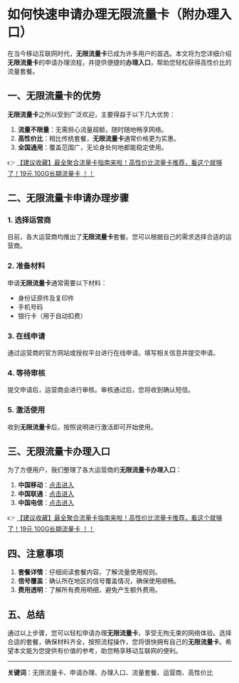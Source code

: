# 如何快速申请办理无限流量卡（附办理入口）

在当今移动互联网时代，**无限流量卡**已成为许多用户的首选。本文将为您详细介绍**无限流量卡**的申请办理流程，并提供便捷的**办理入口**，帮助您轻松获得高性价比的流量套餐。

## 一、无限流量卡的优势

**无限流量卡**之所以受到广泛欢迎，主要得益于以下几大优势：

1. **流量不限量**：无需担心流量超额，随时随地畅享网络。
2. **高性价比**：相比传统套餐，**无限流量卡**通常价格更为实惠。
3. **全国通用**：覆盖范围广，无论身处何地都能稳定使用。

👉 [【建议收藏】最全聚合流量卡指南来啦！高性价比流量卡推荐，看这个就够了！19元 100G长期流量卡 ！！](https://bit.ly/Liuliangka)

## 二、无限流量卡申请办理步骤

### 1. 选择运营商

目前，各大运营商均推出了**无限流量卡**套餐。您可以根据自己的需求选择合适的运营商。

### 2. 准备材料

申请**无限流量卡**通常需要以下材料：

- 身份证原件及复印件
- 手机号码
- 银行卡（用于自动扣费）

### 3. 在线申请

通过运营商的官方网站或授权平台进行在线申请。填写相关信息并提交申请。

### 4. 等待审核

提交申请后，运营商会进行审核。审核通过后，您将收到确认短信。

### 5. 激活使用

收到**无限流量卡**后，按照说明进行激活即可开始使用。

## 三、无限流量卡办理入口

为了方便用户，我们整理了各大运营商的**无限流量卡办理入口**：

1. **中国移动**：[点击进入](https://www.10086.cn)
2. **中国联通**：[点击进入](https://www.10010.com)
3. **中国电信**：[点击进入](https://www.189.cn)

👉 [【建议收藏】最全聚合流量卡指南来啦！高性价比流量卡推荐，看这个就够了！19元 100G长期流量卡 ！！](https://bit.ly/Liuliangka)

## 四、注意事项

1. **套餐详情**：仔细阅读套餐内容，了解流量使用规则。
2. **信号覆盖**：确认所在地区的信号覆盖情况，确保使用顺畅。
3. **费用透明**：了解所有费用明细，避免产生额外费用。

## 五、总结

通过以上步骤，您可以轻松申请办理**无限流量卡**，享受无拘无束的网络体验。选择合适的套餐，确保材料齐全，按照流程操作，您将很快拥有自己的**无限流量卡**。希望本文能为您提供有价值的参考，助您畅享移动互联网的便利。

---

**关键词**：无限流量卡、申请办理、办理入口、流量套餐、运营商、高性价比